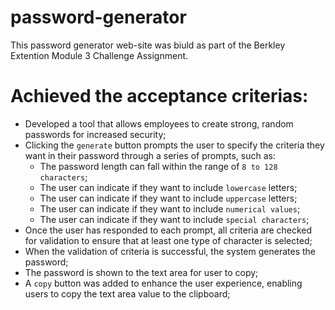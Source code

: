# password-generator

This password generator web-site was biuld as part of the Berkley Extention Module 3 Challenge Assignment.

# Achieved the acceptance criterias:

- Developed a tool that allows employees to create strong, random passwords for increased security;
- Clicking the `generate` button prompts the user to specify the criteria they want in their password through a series of prompts, such as:
    - The password length can fall within the range of `8 to 128 characters`;
    - The user can indicate if they want to include `lowercase` letters;
    - The user can indicate if they want to include `uppercase` letters;
    - The user can indicate if they want to include `numerical values`;
    - The user can indicate if they want to include `special characters`;
- Once the user has responded to each prompt, all criteria are checked for validation to ensure that at least one type of character is selected; 
- When the validation of criteria is successful, the system generates the password;
- The password is shown to the text area for user to copy;
- A `copy` button was added to enhance the user experience, enabling users to copy the text area value to the clipboard;